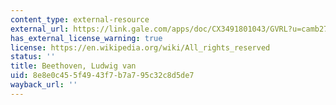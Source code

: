 ```yaml
---
content_type: external-resource
external_url: https://link.gale.com/apps/doc/CX3491801043/GVRL?u=camb27002&sid=bookmark-GVRL&xid=7d4028d8
has_external_license_warning: true
license: https://en.wikipedia.org/wiki/All_rights_reserved
status: ''
title: Beethoven, Ludwig van
uid: 8e8e0c45-5f49-43f7-b7a7-95c32c8d5de7
wayback_url: ''
---
```

